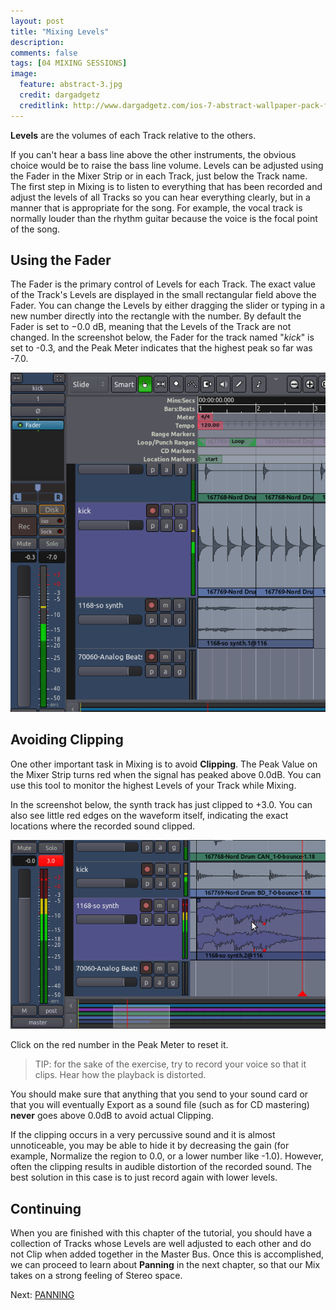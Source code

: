 ```yaml
---
layout: post
title: "Mixing Levels"
description:
comments: false 
tags: [04 MIXING SESSIONS]
image:
  feature: abstract-3.jpg
  credit: dargadgetz
  creditlink: http://www.dargadgetz.com/ios-7-abstract-wallpaper-pack-for-iphone-5-and-ipod-touch-retina/
---
```


**Levels** are the volumes of each Track relative to the others.

If you can't hear a bass line above the other instruments, the obvious choice
would be to raise the bass line volume. Levels can be adjusted using the
Fader in the Mixer Strip or in each Track, just below the Track name.
The first step in Mixing is to listen to everything that has been
recorded and adjust the levels of all Tracks so you can hear everything
clearly, but in a manner that is appropriate for the song. For example,
the vocal track is normally louder than the rhythm guitar because the
voice is the focal point of the song.

## Using the Fader

The Fader is the primary control of Levels for each Track. The exact
value of the Track's Levels are displayed in the small rectangular field
above the Fader. You can change the Levels by either dragging the slider
or typing in a new number directly into the rectangle with the number.
By default the Fader is set to −0.0 dB, meaning that the Levels of the
Track are not changed. In the screenshot below, the
Fader for the track named "*kick*" is set to -0.3, and the Peak Meter
indicates that the highest peak so far was -7.0. 

![levels1](../images/Ardour3_Mixing_Levels_1.png) 

## Avoiding Clipping

One other important task in Mixing is to avoid **Clipping**. The Peak
Value on the Mixer Strip turns red when the signal has peaked above
0.0dB. You can use this tool to monitor the highest Levels of your Track
while Mixing. 

In the screenshot below, the synth track has just clipped to +3.0. You
can also see little red edges on the waveform itself, indicating the
exact locations where the recorded sound clipped. 

![levels2](../images/Ardour3_Mixing_Levels_2.png)

Click on the red number in the Peak Meter to reset it.

> TIP: for the sake of the exercise, try to record your voice so that it clips. Hear how the playback is distorted.

You should make sure that anything that you send to your sound card or
that you will eventually Export as a sound file (such as for CD
mastering) **never** goes above 0.0dB to avoid actual Clipping.

If the clipping occurs in a very percussive sound and it is almost unnoticeable, you may be able to hide it by
decreasing the gain (for example, Normalize the region to 0.0, or a
lower number like -1.0). However, often the clipping results in audible
distortion of the recorded sound. The best solution in this case is to
just record again with lower levels.

## Continuing

When you are finished with this chapter of the tutorial, you should have
a collection of Tracks whose Levels are well adjusted to each other and
do not Clip when added together in the Master Bus. Once this is
accomplished, we can proceed to learn about **Panning** in the next
chapter, so that our Mix takes on a strong feeling of Stereo space.

Next: [PANNING](../panning)
